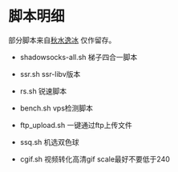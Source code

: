 # 脚本明细  

部分脚本来自[秋水逸冰](https://teddysun.com/) 仅作留存。  

- shadowsocks-all.sh 
梯子四合一脚本

- ssr.sh 
ssr-libv版本

- rs.sh 
锐速脚本

- bench.sh 
vps检测脚本

- ftp_upload.sh 
一键通过ftp上传文件

- ssq.sh 
机选双色球

- cgif.sh 
视频转化高清gif scale最好不要低于240